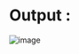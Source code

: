 # Output :

![image](https://github.com/user-attachments/assets/fbdc3876-0aa5-4a85-861d-2935a807641d)
